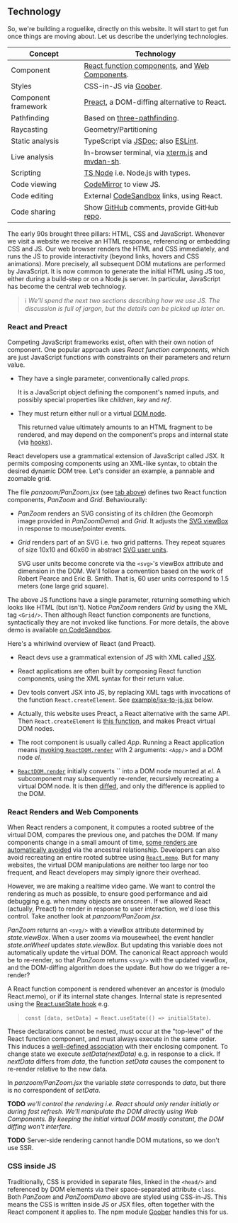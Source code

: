 ## Technology

So, we're building a roguelike, directly on this website.
It will start to get fun once things are moving about.
Let us describe the underlying technologies.

| Concept | Technology |
| ------- | ---------- |
| Component | [React function components](https://reactjs.org/docs/components-and-props.html#function-and-class-components), and [Web Components](https://reactjs.org/docs/web-components.html). |
| Styles | CSS-in-JS via [Goober](https://www.npmjs.com/package/goober). |
| Component framework | [Preact](https://preactjs.com/), a DOM-diffing alternative to React. |
| Pathfinding | Based on [three-pathfinding](https://www.npmjs.com/package/three-pathfinding).  |
| Raycasting | Geometry/Partitioning  |
| Static analysis | TypeScript via [JSDoc](https://www.typescriptlang.org/docs/handbook/jsdoc-supported-types.html); also [ESLint](https://www.npmjs.com/package/eslint). |
| Live analysis | In-browser terminal, via [xterm.js](https://www.npmjs.com/package/xterm) and [mvdan-sh](https://www.npmjs.com/package/mvdan-sh). |
| Scripting | [TS Node](https://www.npmjs.com/package/ts-node) i.e. Node.js with types. |
| Code viewing | [CodeMirror](https://codemirror.net/) to view JS. |
| Code editing | External [CodeSandbox](https://codesandbox.io/) links, using React. |
| Code sharing | Show [GitHub](https://github.com/) comments, provide GitHub [repo](https://github.com/rob-myers/rob-myers.github.io). |

<!-- Our in-browser terminal is built using [Xterm.js](https://xtermjs.org/) and the shell parser [mvdan-sh](https://github.com/mvdan/sh/tree/master/_js). -->

The early 90s brought three pillars: HTML, CSS and JavaScript.
Whenever we visit a website we receive an HTML response, referencing or embedding CSS and JS.
Our web browser renders the HTML and CSS immediately, and runs the JS to provide interactivity (beyond links, hovers and CSS animations).
More precisely, all subsequent DOM mutations are performed by JavaScript.
It is now common to generate the initial HTML using JS too,
either during a build-step or on a Node.js server.
In particular, JavaScript has become the central web technology.

> ℹ️ _We'll spend the next two sections describing how we use JS._
> _The discussion is full of jargon, but the details can be picked up later on._

### React and Preact

Competing JavaScript frameworks exist, often with their own notion of component.
One popular approach uses _React function components_, which are just JavaScript functions with constraints on their parameters and return value.

- They have a single parameter, conventionally called _props_.

  It is a JavaScript object defining the component's named inputs,
  and possibly special properties like _children_, _key_ and _ref_.

- They must return either null or a virtual [DOM node](https://developer.mozilla.org/en-US/docs/Web/API/Node).

  This returned value ultimately amounts to an HTML fragment to be rendered,
  and may depend on the component's props and internal state (via [hooks](https://reactjs.org/docs/hooks-intro.html)).

React developers use a grammatical extension of JavaScript called JSX.
It permits composing components using an XML-like syntax, to obtain the desired dynamic DOM tree.
Let's consider an example, a pannable and zoomable grid.

<div
  class="tabs"
  height="400"
  store-key="panzoom"
  tabs="[
    { key: 'component', filepath: 'panzoom/PanZoomDemo' },
    { key: 'code', filepath: 'panzoom/PanZoom.jsx', folds: [{ line: 8, ch: 0 }] },
    { key: 'code', filepath: 'panzoom/PanZoomDemo.jsx' },
  ]"
></div>

The file _panzoom/PanZoom.jsx_ (see [tab above](#command "open-tab panzoom code--panzoom/PanZoom.jsx")) defines two React function components, _PanZoom_ and _Grid_.
Behaviourally:

- _PanZoom_ renders an SVG consisting of its children (the Geomorph image provided in _PanZoomDemo_) and _Grid_. It adjusts the [SVG viewBox](https://developer.mozilla.org/en-US/docs/Web/SVG/Attribute/viewBox) in response to mouse/pointer events.

- _Grid_ renders part of an SVG i.e. two grid patterns.
  They repeat squares of size 10x10 and 60x60 in abstract [SVG user units](https://www.w3.org/TR/SVG2/coords.html#TermUserUnits).

  <aside>
  
  SVG user units become concrete via the `<svg>`'s viewBox attribute and dimension in the DOM.
  We'll follow a convention based on the work of Robert Pearce and Eric B. Smith. That is, 60 user units correspond to 1.5 meters (one large grid square).
  </aside>

The above JS functions have a single parameter, returning something which looks like HTML (but isn't).
Notice _PanZoom_ renders _Grid_ by using the XML tag `<Grid/>`.
Then although React function components are functions, syntactically they are not invoked like functions. For more details, the above demo is available [on CodeSandbox](https://codesandbox.io/s/rogue-markup-panzoom-yq060?file=/src/panzoom/PanZoom.jsx "@new-tab").

Here's a whirlwind overview of React (and Preact).

- React devs use a grammatical extension of JS with XML called [JSX](https://en.wikipedia.org/wiki/JSX_(JavaScript)).
- React applications are often built by composing React function components, using the XML syntax for their return value.
- Dev tools convert JSX into JS, by replacing XML tags with invocations of the function `React.createElement`.
  See [example/jsx-to-js.jsx](#command "open-tab jsx-to-js") below.
- Actually, this website uses Preact, a React alternative with the same API.
  Then `React.createElement` is [this function](https://github.com/preactjs/preact/blob/master/src/create-element.js),
  and makes Preact virtual DOM nodes.
- The root component is usually called _App_.
  Running a React application means [invoking `ReactDOM.render`](https://codesandbox.io/s/rogue-markup-panzoom-yq060?file=/src/index.js "@new-tab")
  with 2 arguments: `<App/>` and a DOM node _el_.

- [`ReactDOM.render`](https://github.com/preactjs/preact/blob/master/src/render.js) initially converts \`<App/>\` into a DOM node mounted at _el_.
  A subcomponent may subsequently re-render, recursively recreating a virtual DOM node.
  It is then [diffed](https://github.com/preactjs/preact/blob/master/src/diff/index.js), and only the difference is applied to the DOM.

<!--
- If \`<App/>\` is a website, it is often [rendered as HTML server-side](https://github.com/preactjs/preact-render-to-string/blob/master/src/index.js), so the client can render it immediately.
The client then invokes [\`ReactDOM.hydrate\`](https://github.com/preactjs/preact/blob/master/src/render.js) instead of \`ReactDOM.render\`, but with the same arguments.
-->

<div
  class="tabs"
  height="340"
  store-key="jsx-to-js"
  tabs="[ { key: 'code', filepath: 'example/jsx-to-js.jsx' } ]"
></div>

<!--
So, React function components are written using syntactic-sugar (JSX), and composed together like HTML.
We're using Preact (its codebase is smaller, and it has reputation for being faster,
although React has a _much_ wider scope via [custom renderers](https://github.com/chentsulin/awesome-react-renderer)).
Rendering a component involves (re)constructing virtual DOM nodes and diffing them.
Finally, the first render is often precomputed, to load faster.
-->

### React Renders and Web Components

<!--
Websites respond to interaction, sometimes without changing the DOM.
When they do mutate the DOM, they usually don't continually do so.
For example, zooming a map can be done with a CSS transform and a pre-existing CSS transition.
As another example, showing additional search results amounts to a single mutation.
-->

When React renders a component, it computes a rooted subtree of the virtual DOM,
compares the previous one, and patches the DOM.
If many components change in a small amount of time, [some renders are automatically avoided](https://github.com/preactjs/preact/blob/ebd87f3005d9558bfd3c5f38e0496a5d19553441/src/component.js#L221) via the ancestral relationship.
Developers can also avoid recreating an entire rooted subtree using [`React.memo`](https://github.com/preactjs/preact/blob/master/compat/src/memo.js).
But for many websites, the virtual DOM manipulations are neither too large nor too frequent, and React developers may simply ignore their overhead.

However, we are making a realtime video game.
We want to control the rendering as much as possible, to ensure good performance and aid debugging e.g. when many objects are onscreen.
If we allowed React (actually, Preact) to render in response to user interaction, we'd lose this control.
Take another look at _panzoom/PanZoom.jsx_.

<div
  class="tabs"
  height="360"
  tabs="[
    { key: 'code', filepath: 'panzoom/PanZoom.jsx' },
    { key: 'code', filepath: 'geom/rect.js' },
  ]"
></div>

_PanZoom_ returns an `<svg/>` with a viewBox attribute determined by _state.viewBox_.
When a user zooms via mousewheel, the event handler _state.onWheel_ updates _state.viewBox_.
But updating this variable does not automatically update the virtual DOM.
The canonical React approach would be to re-render, so that _PanZoom_ returns `<svg/>` with the updated viewBox, and the DOM-diffing algorithm does the update.
But how do we trigger a re-render?

A React function component is rendered whenever an ancestor is (modulo React.memo), or if its internal state changes. Internal state is represented using the [React.useState hook](https://reactjs.org/docs/hooks-state.html) e.g.

> `const [data, setData] = React.useState(() => initialState)`.

These declarations cannot be nested, must occur at the "top-level" of the React function component, and must always execute in the same order.
This induces a [well-defined association](https://github.com/preactjs/preact/blob/98f130ee8695c2b4f7535205ddf02168192cdcac/hooks/src/index.js#L109) with their enclosing component.
To change state we execute _setData(nextData)_ e.g. in response to a click. If _nextData_ differs from _data_, the function _setData_ causes the component to re-render relative to the new data.

In _panzoom/PanZoom.jsx_ the variable _state_ corresponds to _data_, but there is no correspondent of _setData_.

__TODO__ _we'll control the rendering i.e. React should only render initially or during fast refresh. We'll manipulate the DOM directly using Web Components. By keeping the initial virtual DOM mostly constant, the DOM diffing won't interfere._

__TODO__ Server-side rendering cannot handle DOM mutations, so we don't use SSR.


### CSS inside JS

Traditionally, CSS is provided in separate files,
linked in the `<head/>` and referenced by DOM elements via their space-separated attribute `class`.
Both _PanZoom_ and _PanZoomDemo_ above are styled using CSS-in-JS.
This means the CSS is written inside JS or JSX files, often together with the React component it applies to.
The npm module [Goober](https://www.npmjs.com/package/goober) handles this for us.
